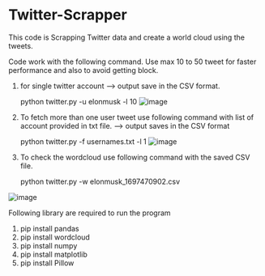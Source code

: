 # Twitter-Scrapper
This code is Scrapping Twitter data and create a world cloud using the tweets.

Code work with the following command. Use max 10 to 50 tweet for faster performance and also to avoid getting block.

1. for single twitter account —> output save in the CSV format.
   
   python twitter.py -u elonmusk -l 10
![image](https://github.com/Alien-C00de/Twitter-Scrapper/assets/138598543/4efd686c-dbb9-45c5-89e9-f64194f88b41)

2. To fetch more than one user tweet use following command with list of account provided in txt file. —> output saves in the CSV format

   python twitter.py -f usernames.txt -l 1
![image](https://github.com/Alien-C00de/Twitter-Scrapper/assets/138598543/29cf1e58-5cec-45d2-ae76-7790d5ceaad0)

3. To check the wordcloud use following command with the saved CSV file.

   python twitter.py -w elonmusk_1697470902.csv
   
![image](https://github.com/Alien-C00de/Twitter-Scrapper/assets/138598543/f5603ba5-1c63-487f-9a8a-ebf5b26f7c1f)

Following library are required to run the program
   1. pip install pandas
   2. pip install wordcloud
   3. pip install numpy
   4. pip install matplotlib
   5. pip install Pillow
